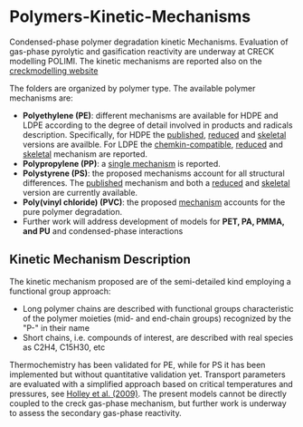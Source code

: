 # Polymers-Kinetic-Mechanisms

Condensed-phase polymer degradation kinetic Mechanisms. Evaluation of gas-phase
pyrolytic and gasification reactivity are underway at CRECK modelling POLIMI.
The kinetic mechanisms are reported also on the [creckmodelling website](https://creckmodeling.chem.polimi.it/)

The folders are organized by polymer type. The available polymer mechanisms are:
- **Polyethylene (PE)**: different mechanisms are available for HDPE and LDPE
    according to the degree of detail involved in products and radicals description.
    Specifically, for HDPE the [published](PE/HDPE_120_2500), [reduced](PE/HDPE_42_500) 
    and [skeletal](PE/HDPE_10_10) versions are availble. For LDPE the [chemkin-compatible](PE/LDPE_120_3200), 
    [reduced](PE/LDPE_42_500) and [skeletal](PE/LDPE_10_10) mechanism are reported.
- **Polypropylene (PP)**: a [single mechanism](PP) is reported.
- **Polystyrene (PS)**: the proposed mechanisms account for all structural differences. 
    The [published](PS/PS_54_550) mechanism and both a [reduced](PS/PS_44_330) 
    and [skeletal](PS/PS_7_6) version are currently available. 
- **Poly(vinyl chloride) (PVC)**: the proposed [mechanism](PVC) accounts for the pure polymer degradation.
- Further work will address development of models for **PET, PA, PMMA, and PU** and condensed-phase interactions

## Kinetic Mechanism Description
The kinetic mechanism proposed are of the semi-detailed kind employing a
functional group approach:
- Long polymer chains are described with functional groups characteristic of
    the polymer moieties (mid- and end-chain groups) recognized by the "P-" in
    their name
- Short chains, i.e. compounds of interest, are described with real species as
    C2H4, C15H30, etc
    
Thermochemistry has been validated for PE, while for PS it has been implemented
but without quantitative validation yet.
Transport parameters are evaluated with a simplified approach based on critical
temperatures and pressures, see [Holley et al. (2009)](http://dx.doi.org/10.1016/j.proci.2008.05.067).
The present models cannot be directly coupled to the creck gas-phase mechanism, 
but further work is underway to assess the secondary gas-phase reactivity.

